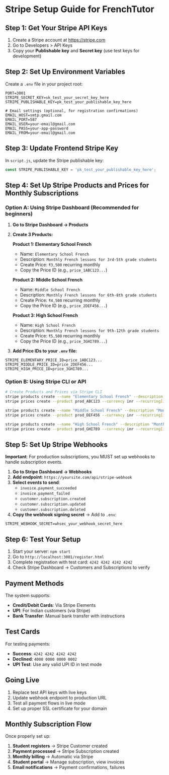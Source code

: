 # Stripe Setup Guide for FrenchTutor

## Step 1: Get Your Stripe API Keys

1. Create a Stripe account at https://stripe.com
2. Go to Developers > API Keys
3. Copy your **Publishable key** and **Secret key** (use test keys for development)

## Step 2: Set Up Environment Variables

Create a `.env` file in your project root:

```
PORT=3001
STRIPE_SECRET_KEY=sk_test_your_secret_key_here
STRIPE_PUBLISHABLE_KEY=pk_test_your_publishable_key_here

# Email settings (optional, for registration confirmations)
EMAIL_HOST=smtp.gmail.com
EMAIL_PORT=587
EMAIL_USER=your-email@gmail.com
EMAIL_PASS=your-app-password
EMAIL_FROM=your-email@gmail.com
```

## Step 3: Update Frontend Stripe Key

In `script.js`, update the Stripe publishable key:

```javascript
const STRIPE_PUBLISHABLE_KEY = 'pk_test_your_publishable_key_here';
```

## Step 4: Set Up Stripe Products and Prices for Monthly Subscriptions

### Option A: Using Stripe Dashboard (Recommended for beginners)

1. **Go to Stripe Dashboard → Products**
2. **Create 3 Products:**

   **Product 1: Elementary School French**
   - Name: `Elementary School French`
   - Description: `Monthly French lessons for 3rd-5th grade students`
   - Create Price: `₹3,500` recurring monthly
   - Copy the Price ID (e.g., `price_1ABC123...`)

   **Product 2: Middle School French**
   - Name: `Middle School French`  
   - Description: `Monthly French lessons for 6th-8th grade students`
   - Create Price: `₹4,500` recurring monthly
   - Copy the Price ID (e.g., `price_2DEF456...`)

   **Product 3: High School French**
   - Name: `High School French`
   - Description: `Monthly French lessons for 9th-12th grade students`
   - Create Price: `₹5,500` recurring monthly
   - Copy the Price ID (e.g., `price_3GHI789...`)

3. **Add Price IDs to your `.env` file:**

```env
STRIPE_ELEMENTARY_PRICE_ID=price_1ABC123...
STRIPE_MIDDLE_PRICE_ID=price_2DEF456...
STRIPE_HIGH_PRICE_ID=price_3GHI789...
```

### Option B: Using Stripe CLI or API

```bash
# Create Products and Prices via Stripe CLI
stripe products create --name "Elementary School French" --description "Monthly French lessons for 3rd-5th grade"
stripe prices create --product prod_ABC123 --currency inr --recurring[interval]=month --unit-amount 350000

stripe products create --name "Middle School French" --description "Monthly French lessons for 6th-8th grade"  
stripe prices create --product prod_DEF456 --currency inr --recurring[interval]=month --unit-amount 450000

stripe products create --name "High School French" --description "Monthly French lessons for 9th-12th grade"
stripe prices create --product prod_GHI789 --currency inr --recurring[interval]=month --unit-amount 550000
```

## Step 5: Set Up Stripe Webhooks

**Important**: For production subscriptions, you MUST set up webhooks to handle subscription events.

1. **Go to Stripe Dashboard → Webhooks**
2. **Add endpoint**: `https://yoursite.com/api/stripe-webhook`
3. **Select events to send**:
   - `invoice.payment_succeeded`
   - `invoice.payment_failed`
   - `customer.subscription.created`
   - `customer.subscription.updated`
   - `customer.subscription.deleted`
4. **Copy the webhook signing secret** → Add to `.env`:

```env
STRIPE_WEBHOOK_SECRET=whsec_your_webhook_secret_here
```

## Step 6: Test Your Setup

1. Start your server: `npm start`
2. Go to `http://localhost:3001/register.html`
3. Complete registration with test card: `4242 4242 4242 4242`
4. Check Stripe Dashboard → Customers and Subscriptions to verify

## Payment Methods

The system supports:
- **Credit/Debit Cards**: Via Stripe Elements
- **UPI**: For Indian customers (via Stripe)
- **Bank Transfer**: Manual bank transfer with instructions

## Test Cards

For testing payments:
- **Success**: `4242 4242 4242 4242`
- **Declined**: `4000 0000 0000 0002`
- **UPI Test**: Use any valid UPI ID in test mode

## Going Live

1. Replace test API keys with live keys
2. Update webhook endpoint to production URL
3. Test all payment flows in live mode
4. Set up proper SSL certificate for your domain

## Monthly Subscription Flow

Once properly set up:

1. **Student registers** → Stripe Customer created
2. **Payment processed** → Stripe Subscription created  
3. **Monthly billing** → Automatic via Stripe
4. **Student portal** → Manage subscription, view invoices
5. **Email notifications** → Payment confirmations, failures 
